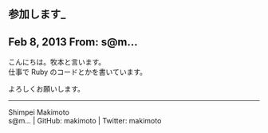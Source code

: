 ## 参加します\_

## Feb 8, 2013 From: s@m...

こんにちは。牧本と言います。  
仕事で Ruby のコードとかを書いています。

よろしくお願いします。

* * *

Shimpei Makimoto  
s@m... | GitHub: makimoto | Twitter: makimoto


